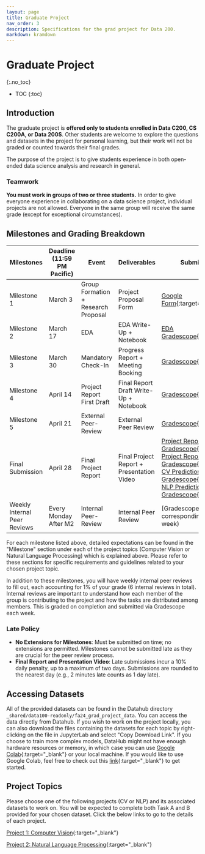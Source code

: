 ```yaml
---
layout: page
title: Graduate Project
nav_order: 3
description: Specifications for the grad project for Data 200.
markdown: kramdown
---
```

# Graduate Project
{:.no_toc}

* TOC
{:toc}

## Introduction

The graduate project is **offered only to students enrolled in Data C200, CS C200A, or Data 200S**. Other students are welcome to explore the questions and datasets in the project for personal learning, but their work will not be graded or counted towards their final grades.

The purpose of the project is to give students experience in both open-ended data science analysis and research in general.

### Teamwork

**You must work in groups of two or three students.** In order to give everyone experience in collaborating on a data science project, individual projects are not allowed. Everyone in the same group will receive the same grade (except for exceptional circumstances).

## Milestones and Grading Breakdown

| Milestones  | Deadline (11:59 PM Pacific) | Event | Deliverables | Submission Link | Grading Weight |
| ----------- | --------------------------- | ----- | ------------ | --------------- | -------------- |
| Milestone 1 | March 3 | Group Formation + Research Proposal | Project Proposal Form | [Google Form](https://forms.gle/qNjrRSrGHDTAzBoa9){:target="_blank"} | 5% |
| Milestone 2 | March 17 | EDA | EDA Write-Up + Notebook | [EDA Gradescope](https://www.gradescope.com/courses/949942/assignments/5717504){:target="_blank"} | 10% |
| Milestone 3 | March 30 | Mandatory Check-In | Progress Report + Meeting Booking | [Gradescope](https://www.gradescope.com/courses/949942/assignments/5717488){:target="_blank"} | 10% |
| Milestone 4 | April 14 | Project Report First Draft | Final Report Draft Write-Up + Notebook | [Gradescope](https://www.gradescope.com/courses/949942/assignments/5718707){:target="_blank"} | 20% |
| Milestone 5 | April 21 | External Peer-Review | External Peer Review | [Gradescope](https://www.gradescope.com/courses/949942/assignments/5717521){:target="_blank"} | 7% |
| Final Submission | April 28 | Final Project Report | Final Project Report + Presentation Video | [Project Report PDF Gradescope](https://www.gradescope.com/courses/949942/assignments/5718693){:target="_blank"} <br> [Project Report Code Gradescope](https://www.gradescope.com/courses/949942/assignments/5717525){:target="_blank"} <br> [CV Predictions Gradescope](https://www.gradescope.com/courses/949942/assignments/5717156){:target="_blank"} <br> [NLP Predictions Gradescope](https://www.gradescope.com/courses/949942/assignments/5717482){:target="_blank"} | 42% |
| Weekly Internal Peer Reviews | Every Monday After M2 | Internal Peer-Review | Internal Peer Review | [Gradescope] (Please refer to corresponding link each week) | 6% |

For each milestone listed above, detailed expectations can be found in the "Milestone" section under each of the project topics (Computer Vision or Natural Language Processing) which is explained above. Please refer to these sections for specific requirements and guidelines related to your chosen project topic.

In addition to these milestones, you will have weekly internal peer reviews to fill out, each accounting for 1% of your grade (6 internal reviews in total). Internal reviews are important to understand how each member of the group is contributing to the project and how the tasks are distributed among members. This is graded on completion and submitted via Gradescope each week.

### Late Policy
- **No Extensions for Milestones**: Must be submitted on time; no extensions are permitted. Milestones cannot be submitted late as they are crucial for the peer review process.
- **Final Report and Presentation Video**: Late submissions incur a 10% daily penalty, up to a maximum of two days. Submissions are rounded to the nearest day (e.g., 2 minutes late counts as 1 day late).

## Accessing Datasets

All of the provided datasets can be found in the Datahub directory `_shared/data100-readonly/fa24_grad_project_data`. You can access the data directly from Datahub. If you wish to work on the project locally, you can also download the files containing the datasets for each topic by right-clicking on the file in JupyterLab and select "Copy Download Link". If you choose to train more complex models, DataHub might not have enough hardware resources or memory, in which case you can use [Google Colab](https://colab.google/){:target="_blank"} or your local machine. If you would like to use Google Colab, feel free to check out this [link](https://stackoverflow.com/questions/48376580/how-to-read-data-in-google-colab-from-my-google-drive){:target="_blank"} to get started.

## Project Topics

Please choose one of the following projects (CV or NLP) and its associated datasets to work on. You will be expected to complete both Task A and B provided for your chosen dataset. Click the below links to go to the details of each project.

[Project 1: Computer Vision](/sp25/gradproject-cv){:target="_blank"}

[Project 2: Natural Language Processing](/sp25/gradproject-nlp){:target="_blank"}

